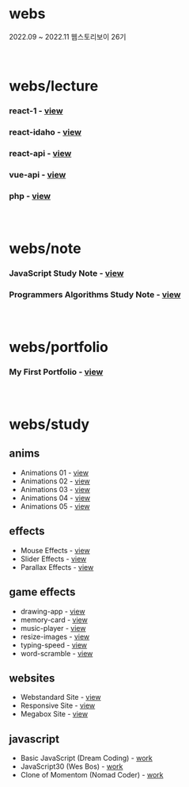 # webs
2022.09 ~ 2022.11 웹스토리보이 26기<br><br><br>

# webs/lecture
### react-1 - [view](https://webs-react-1.netlify.app)<br>
### react-idaho - [view](https://webs-react-idaho.netlify.app)<br>
### react-api - [view](https://webs-react-api.netlify.app)<br>
### vue-api - [view](https://webs-vue-api.netlify.app)<br>
### php - [view]()<br><br><br>

# webs/note
### JavaScript Study Note - [view](https://byahram.github.io/webs/note/javascript) <br/>
### Programmers Algorithms Study Note - [view](https://byahram.github.io/webs/note/programmers) <br/><br><br>

# webs/portfolio
### My First Portfolio - [view](https://byahram.github.io/webs/portfolio)<br><br><br>

# webs/study
## anims
* Animations 01 - [view](https://byahram.github.io/webs/study/anims/anim_01_bar.html) <br/>
* Animations 02 - [view](https://byahram.github.io/webs/study/anims/anim_02_wave.html) <br/>
* Animations 03 - [view](https://byahram.github.io/webs/study/anims/anim_03_cube.html) <br/>
* Animations 04 - [view](https://byahram.github.io/webs/study/anims/anim_04_dot.html) <br/>
* Animations 05 - [view](https://byahram.github.io/webs/study/anims/anim_05_Tail.html) <br/>

## effects
* Mouse Effects - [view](https://byahram.github.io/webs/study/effects/mouse) <br/>
* Slider Effects - [view](https://byahram.github.io/webs/study/effects/slider) <br/>
* Parallax Effects - [view](https://byahram.github.io/webs/study/effects/parallax) <br/>

## game effects
* drawing-app - [view](https://byahram.github.io/webs/study/effects/game/drawing-app)
* memory-card - [view](https://byahram.github.io/webs/study/effects/game/memory-card)
* music-player - [view](https://byahram.github.io/webs/study/effects/game/music-player)
* resize-images - [view](https://byahram.github.io/webs/study/effects/game/resize-images)
* typing-speed - [view](https://byahram.github.io/webs/study/effects/game/typing-speed)
* word-scramble - [view](https://byahram.github.io/webs/study/effects/game/word-scramble)

## websites
* Webstandard Site - [view](https://byahram.github.io/webs/study/websites/webstandard) <br/>
* Responsive Site - [view](https://byahram.github.io/webs/study/websites/responsive) <br/>
* Megabox Site - [view](https://byahram.github.io/webs/study/websites/megabox) <br/>

## javascript
* Basic JavaScript (Dream Coding) - [work](https://github.com/byahram/webs/tree/main/study/javascript/BasicJavaScriptByDreamCoding)
* JavaScript30 (Wes Bos) - [work](https://github.com/byahram/webs/tree/main/study/javascript/JavaScript30)
* Clone of Momentom (Nomad Coder) - [work](https://github.com/byahram/webs/tree/main/study/javascript/NomadCoderVanilaJS)
